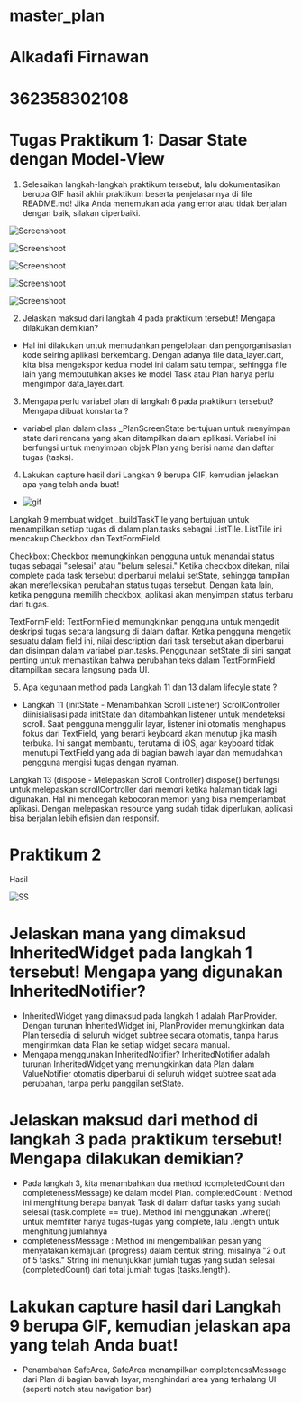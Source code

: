 # master_plan

# Alkadafi Firnawan
# 362358302108

# Tugas Praktikum 1: Dasar State dengan Model-View

1. Selesaikan langkah-langkah praktikum tersebut, lalu dokumentasikan berupa GIF hasil 
akhir praktikum beserta penjelasannya di file README.md! Jika Anda menemukan ada 
yang error atau tidak berjalan dengan baik, silakan diperbaiki. 

![Screenshoot](assets/master.png)

![Screenshoot](assets/master1.png)

![Screenshoot](assets/master2.png)

![Screenshoot](assets/master3.png)

![Screenshoot](assets/master4.png)

2. Jelaskan maksud dari langkah 4 pada praktikum tersebut! Mengapa dilakukan demikian? 
- Hal ini dilakukan untuk memudahkan pengelolaan dan pengorganisasian kode seiring aplikasi berkembang. Dengan adanya file data_layer.dart, kita bisa mengekspor kedua model ini dalam satu tempat, sehingga file lain yang membutuhkan akses ke model Task atau Plan hanya perlu mengimpor data_layer.dart.

3. Mengapa perlu variabel plan di langkah 6 pada praktikum tersebut? Mengapa dibuat konstanta ? 
- variabel plan dalam class _PlanScreenState bertujuan untuk menyimpan state dari rencana yang akan ditampilkan dalam aplikasi. Variabel ini berfungsi untuk menyimpan objek Plan yang berisi nama dan daftar tugas (tasks).

4. Lakukan capture hasil dari Langkah 9 berupa GIF, kemudian jelaskan apa yang telah anda buat! 

- ![gif](assets/merged.gif)

Langkah 9 membuat widget _buildTaskTile yang bertujuan untuk menampilkan setiap tugas di dalam plan.tasks sebagai ListTile. ListTile ini mencakup Checkbox dan TextFormField.

Checkbox: Checkbox memungkinkan pengguna untuk menandai status tugas sebagai "selesai" atau "belum selesai." Ketika checkbox ditekan, nilai complete pada task tersebut diperbarui melalui setState, sehingga tampilan akan merefleksikan perubahan status tugas tersebut. Dengan kata lain, ketika pengguna memilih checkbox, aplikasi akan menyimpan status terbaru dari tugas.

TextFormField: TextFormField memungkinkan pengguna untuk mengedit deskripsi tugas secara langsung di dalam daftar. Ketika pengguna mengetik sesuatu dalam field ini, nilai description dari task tersebut akan diperbarui dan disimpan dalam variabel plan.tasks. Penggunaan setState di sini sangat penting untuk memastikan bahwa perubahan teks dalam TextFormField ditampilkan secara langsung pada UI.

5. Apa kegunaan method pada Langkah 11 dan 13 dalam lifecyle state ? 
- Langkah 11 (initState - Menambahkan Scroll Listener)
ScrollController diinisialisasi pada initState dan ditambahkan listener untuk mendeteksi scroll. Saat pengguna menggulir layar, listener ini otomatis menghapus fokus dari TextField, yang berarti keyboard akan menutup jika masih terbuka. Ini sangat membantu, terutama di iOS, agar keyboard tidak menutupi TextField yang ada di bagian bawah layar dan memudahkan pengguna mengisi tugas dengan nyaman.

Langkah 13 (dispose - Melepaskan Scroll Controller)
dispose() berfungsi untuk melepaskan scrollController dari memori ketika halaman tidak lagi digunakan. Hal ini mencegah kebocoran memori yang bisa memperlambat aplikasi. Dengan melepaskan resource yang sudah tidak diperlukan, aplikasi bisa berjalan lebih efisien dan responsif.

# Praktikum 2

Hasil

![SS](assets/prak2.png)

# Jelaskan mana yang dimaksud InheritedWidget pada langkah 1 tersebut! Mengapa yang digunakan InheritedNotifier?
- InheritedWidget yang dimaksud pada langkah 1 adalah PlanProvider. Dengan turunan InheritedWidget ini, PlanProvider memungkinkan data Plan tersedia di seluruh widget subtree secara otomatis, tanpa harus mengirimkan data Plan ke setiap widget secara manual.
- Mengapa menggunakan InheritedNotifier?
InheritedNotifier adalah turunan InheritedWidget yang memungkinkan data Plan dalam ValueNotifier otomatis diperbarui di seluruh widget subtree saat ada perubahan, tanpa perlu panggilan setState.

# Jelaskan maksud dari method di langkah 3 pada praktikum tersebut! Mengapa dilakukan demikian?
- Pada langkah 3, kita menambahkan dua method (completedCount dan completenessMessage) ke dalam model Plan.
completedCount : Method ini menghitung berapa banyak Task di dalam daftar tasks yang sudah selesai (task.complete == true). Method ini menggunakan .where() untuk memfilter hanya tugas-tugas yang complete, lalu .length untuk menghitung jumlahnya
- completenessMessage : Method ini mengembalikan pesan yang menyatakan kemajuan (progress) dalam bentuk string, misalnya "2 out of 5 tasks." String ini menunjukkan jumlah tugas yang sudah selesai (completedCount) dari total jumlah tugas (tasks.length).

# Lakukan capture hasil dari Langkah 9 berupa GIF, kemudian jelaskan apa yang telah Anda buat!
- Penambahan SafeArea, SafeArea menampilkan completenessMessage dari Plan di bagian bawah layar, menghindari area yang terhalang UI (seperti notch atau navigation bar)








